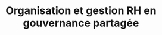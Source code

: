 ---
tags: asso_cards
cardOrder: order:2;
wrapColor: blue_wrap
title: Organisation et gestion RH en gouvernance partagée
image: /img/gouvernance.png
imgClass: img_x_fit
altImage: Gouvernance Partagée
jqueryClass: gouvernance
bgColor:  bg_blue
backTitleColor: yellow
textColor: white
description: ["Accompagner les modèles de gouvernance au sein du monde associatif et des entreprises"]
descriptionListItem: ["Structuration de l’organisation","Clarification des rôles", "Formalisation des pratiques","Création d’outils sur mesure"]
buttonBack: card_btn
---